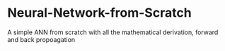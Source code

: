# Neural-Network-from-Scratch
A simple ANN from scratch with all the mathematical derivation, forward and back propoagation
